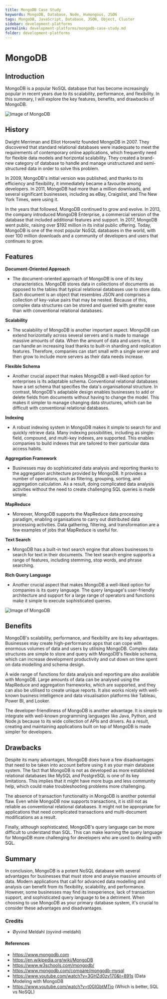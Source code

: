 ```yaml
---
title: MongoDB Case Study
keywords: MongoDB, Database, Node, Humongous, JSON
tags: MongoDB, JavaScript, Database, JSON, Object, Cluster
sidebar: development-platforms
permalink: development-platforms/mongodb-case-study.md
folder: development-platforms
---
```


# MongoDB

## Introduction

MongoDB is a popular NoSQL database that has become increasingly popular in recent years due to its scalability, performance, and flexibility. In this summary, I will explore the key features, benefits, and drawbacks of MongoDB.

![Image of MongoDB](https://webimages.mongodb.com/_com_assets/cms/kuzt9r42or1fxvlq2-Meta_Generic.png)

## History

Dwight Merriman and Elliot Horowitz founded MongoDB in 2007. They discovered that standard relational databases were inadequate to meet the requirements of contemporary online applications, which frequently need for flexible data models and horizontal scalability. They created a brand-new category of database to handle and manage unstructured and semi-structured data in order to solve this problem.

In 2009, MongoDB's initial version was published, and thanks to its efficiency and flexibility, it immediately became a favourite among developers. In 2011, MongoDB had more than a million downloads, and several significant businesses, including as eBay, Craigslist, and The New York Times, were using it.

In the years that followed, MongoDB continued to grow and evolve. In 2013, the company introduced MongoDB Enterprise, a commercial version of the database that included additional features and support. In 2017, MongoDB went public, raising over $192 million in its initial public offering. Today, MongoDB is one of the most popular NoSQL databases in the world, with over 100 million downloads and a community of developers and users that continues to grow.

## Features

**Document-Oriented Approach**

- The document-oriented approach of MongoDB is one of its key characteristics. MongoDB stores data in collections of documents as opposed to the tables that typical relational databases use to store data. Each document is an object that resembles JSON and comprises a collection of key-value pairs that may be nested. Because of this, complex data structures can be stored and queried with greater ease than with conventional relational databases.

**Scalability**

- The scalability of MongoDB is another important aspect. MongoDB can extend horizontally across several servers and is made to manage massive amounts of data. When the amount of data and users rise, it can handle an increasing load thanks to built-in sharding and replication features. Therefore, companies can start small with a single server and then grow to include more servers as their data needs increase.

**Flexible Schema**

- Another crucial aspect that makes MongoDB a well-liked option for enterprises is its adaptable schema. Conventional relational databases have a set schema that specifies the data's organisational structure. In contrast, MongoDB's adaptable design enables businesses to add or delete fields from documents without having to change the model. This makes it simpler to manage changing data structures, which can be difficult with conventional relational databases.

**Indexing**

- A robust indexing system in MongoDB makes it simple to search for and quickly retrieve data. Many indexing possibilities, including as single-field, compound, and multi-key indexes, are supported. This enables companies to build indexes that are tailored to their particular data access habits.

**Aggregation Framework**

- Businesses may do sophisticated data analysis and reporting thanks to the aggregation architecture provided by MongoDB. It provides a number of operations, such as filtering, grouping, sorting, and aggregation calculation. As a result, doing complicated data analysis activities without the need to create challenging SQL queries is made simple.

**MapReduce**

- Moreover, MongoDB supports the MapReduce data processing paradigm, enabling organisations to carry out distributed data processing activities. Data gathering, filtering, and transformation are a few examples of jobs that MapReduce is useful for.

**Text Search**

- MongoDB has a built-in text search engine that allows businesses to search for text in their documents. The text search engine supports a range of features, including stemming, stop words, and phrase searching.

**Rich Query Language**

- Another crucial aspect that makes MongoDB a well-liked option for companies is its query language. The query language's user-friendly architecture and support for a large range of operators and functions make it simple to execute sophisticated queries.

![Image of MongoDB](https://studyopedia.com/wp-content/uploads/2021/06/MongoDB-example.png)

## Benefits

MongoDB's scalability, performance, and flexibility are its key advantages. Businesses may create high-performance apps that can cope with enormous volumes of data and users by utilising MongoDB. Complex data structures are simple to store and query with MongoDB's flexible schema, which can increase development productivity and cut down on time spent on data modelling and schema design.

A wide range of functions for data analysis and reporting are also available with MongoDB. Large amounts of data can be analysed using the MapReduce and aggregation frameworks, which are supported, and they can also be utilised to create unique reports. It also works nicely with well-known business intelligence and data visualisation platforms like Tableau, Power BI, and Looker.

The developer-friendliness of MongoDB is another advantage. It is simple to integrate with well-known programming languages like Java, Python, and Node.js because to its wide collection of APIs and drivers. As a result, creating and maintaining applications built on top of MongoDB is made simpler for developers.

## Drawbacks

Despite its many advantages, MongoDB does have a few disadvantages that need to be taken into account before using it as your main database system. The fact that MongoDB is not as developed as more established relational databases like MySQL and PostgreSQL is one of its key limitations. This implies that it might have more bugs and less community help, which could make troubleshooting problems more challenging.

The absence of transaction functionality in MongoDB is another potential flaw. Even while MongoDB now supports transactions, it is still not as reliable as conventional relational databases. It might not be appropriate for applications that need complicated transactions and multi-document modifications as a result.

Finally, although sophisticated, MongoDB's query language can be more difficult to understand than SQL. This can make learning the query language for MongoDB more challenging for developers who are used to dealing with SQL.

## Summary

In conclusion, MongoDB is a potent NoSQL database with several advantages for businesses that must store and analyse massive amounts of data. Modern applications that call for advanced data modelling and analysis can benefit from its flexibility, scalability, and performance. However, some businesses may find its inexperience, lack of transaction support, and sophisticated query language to be a detriment. When choosing to use MongoDB as your primary database system, it's crucial to consider these advantages and disadvantages.

### Credits

- Øyvind Meldahl (oyvind-meldahl)

#### References

- https://www.mongodb.com
- https://en.wikipedia.org/wiki/MongoDB
- https://www.w3schools.com/mongodb/
- https://www.mongodb.com/compare/mongodb-mysql
- https://www.youtube.com/watch?v=3GHZd0zv170&t=891s (Data Modeling with MongoDB
- https://www.youtube.com/watch?v=t0GlGbtMTio (Which is better, SQL vs NoSQL)
